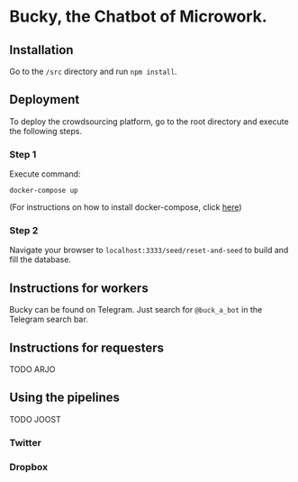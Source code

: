 # Bucky, the Chatbot of Microwork.

## Installation
Go to the `/src` directory and run `npm install`.

## Deployment
To deploy the crowdsourcing platform, go to the root directory and execute the following steps.

### Step 1
Execute command:

``
docker-compose up
``

(For instructions on how to install docker-compose, click [here](https://docs.docker.com/compose/install/))

### Step 2
Navigate your browser to `localhost:3333/seed/reset-and-seed` to build and fill the database.

## Instructions for workers
Bucky can be found on Telegram. Just search for `@buck_a_bot` in the Telegram search bar.

## Instructions for requesters
TODO ARJO

## Using the pipelines
TODO JOOST

### Twitter

### Dropbox
